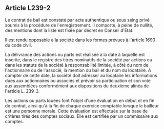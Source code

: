 Article L239-2
----
Le contrat de bail est constaté par acte authentique ou sous seing privé soumis
à la procédure de l'enregistrement. Il comporte, à peine de nullité, des
mentions dont la liste est fixée par décret en Conseil d'Etat.

Il est rendu opposable à la société dans les formes prévues à l'article 1690 du
code civil.

La délivrance des actions ou parts est réalisée à la date à laquelle est
inscrite, dans le registre des titres nominatifs de la société par actions ou
dans les statuts de la société à responsabilité limitée, à côté du nom de
l'actionnaire ou de l'associé, la mention du bail et du nom du locataire. A
compter de cette date, la société doit adresser au locataire les informations
dues aux actionnaires ou associés et prévoir sa participation et son vote aux
assemblées conformément aux dispositions du deuxième alinéa de l'article L.
239-3.

Les actions ou parts louées font l'objet d'une évaluation en début et en fin de
contrat, ainsi qu'à la fin de chaque exercice comptable lorsque le bailleur est
une personne morale. Cette évaluation est effectuée sur la base de critères
tirés des comptes sociaux. Elle est certifiée par un commissaire aux comptes.
